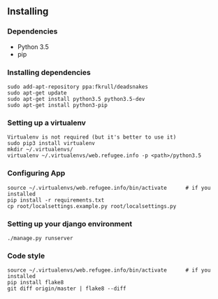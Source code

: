 Installing
----------------------

### Dependencies
+ Python 3.5
+ pip

### Installing dependencies
    sudo add-apt-repository ppa:fkrull/deadsnakes
    sudo apt-get update
    sudo apt-get install python3.5 python3.5-dev
    sudo apt-get install python3-pip

### Setting up a virtualenv
    Virtualenv is not required (but it's better to use it)
    sudo pip3 install virtualenv
    mkdir ~/.virtualenvs/
    virtualenv ~/.virtualenvs/web.refugee.info -p <path>/python3.5

### Configuring App
    source ~/.virtualenvs/web.refugee.info/bin/activate      # if you installed
    pip install -r requirements.txt
    cp root/localsettings.example.py root/localsettings.py

### Setting up your django environment
    ./manage.py runserver

### Code style
    source ~/.virtualenvs/web.refugee.info/bin/activate      # if you installed
    pip install flake8
    git diff origin/master | flake8 --diff

